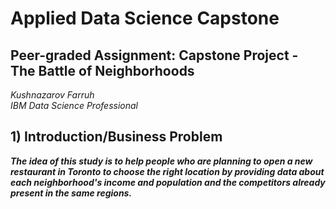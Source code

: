 # Applied Data Science Capstone

## Peer-graded Assignment: Capstone Project - The Battle of Neighborhoods


_Kushnazarov Farruh_  
_IBM Data Science Professional_
 

## 1) Introduction/Business Problem

**_The idea of this study is to help people who are planning to open a new restaurant in Toronto to choose the right location by providing data about each neighborhood's income and population and the competitors already present in the same regions._**
